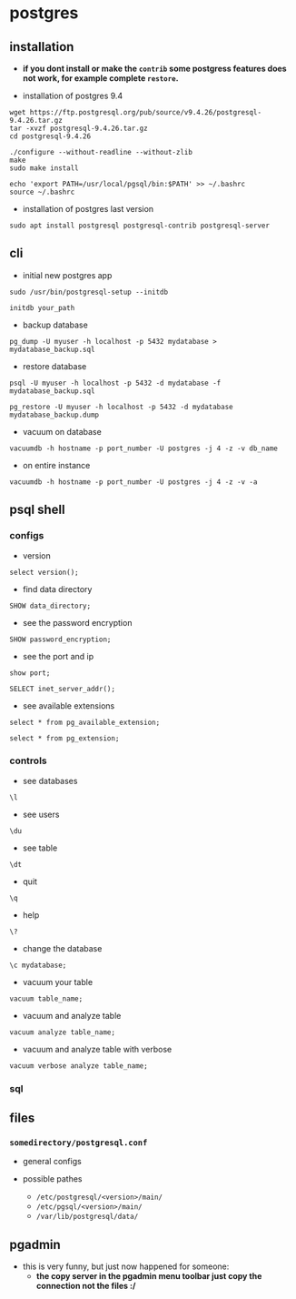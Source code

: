 # postgres

## installation


- **if you dont install or make the `contrib` some postgress features does not work, for example complete `restore`.**

- installation of postgres 9.4

```shell
wget https://ftp.postgresql.org/pub/source/v9.4.26/postgresql-9.4.26.tar.gz
tar -xvzf postgresql-9.4.26.tar.gz
cd postgresql-9.4.26
```

```shell
./configure --without-readline --without-zlib
make
sudo make install

echo 'export PATH=/usr/local/pgsql/bin:$PATH' >> ~/.bashrc
source ~/.bashrc
```

- installation of postgres last version

```shell
sudo apt install postgresql postgresql-contrib postgresql-server
```

## cli

- initial new postgres app

```shell
sudo /usr/bin/postgresql-setup --initdb
```

```shell
initdb your_path
```

- backup database

```shell
pg_dump -U myuser -h localhost -p 5432 mydatabase > mydatabase_backup.sql
```

- restore database

```shell
psql -U myuser -h localhost -p 5432 -d mydatabase -f mydatabase_backup.sql
```

```shell
pg_restore -U myuser -h localhost -p 5432 -d mydatabase mydatabase_backup.dump
```

- vacuum on database

```shell
vacuumdb -h hostname -p port_number -U postgres -j 4 -z -v db_name
```

- on entire instance

```shell
vacuumdb -h hostname -p port_number -U postgres -j 4 -z -v -a
```

## psql shell

### configs

- version

```shell
select version();
```

- find data directory

```shell
SHOW data_directory;
```

- see the password encryption

```shell
SHOW password_encryption;
```

- see the port and ip

```shell
show port;
```

```shell
SELECT inet_server_addr();
```

- see available extensions

```shell
select * from pg_available_extension;
```

```shell
select * from pg_extension;
```

### controls

- see databases

```shell
\l
```

- see users

```shell
\du
```

- see table

```shell
\dt
```

- quit

```shell
\q
```

- help

```shell
\?
```

- change the database

```shell
\c mydatabase;
```

- vacuum your table

```shell
vacuum table_name;
```

- vacuum and analyze table

```shell
vacuum analyze table_name;
```

- vacuum and analyze table with verbose

```shell
vacuum verbose analyze table_name;
```

### sql

## files

### `somedirectory/postgresql.conf`

- general configs

- possible pathes
  - `/etc/postgresql/<version>/main/`
  - `/etc/pgsql/<version>/main/`
  - `/var/lib/postgresql/data/`

## pgadmin

- this is very funny, but just now happened for someone:
  - **the copy server in the pgadmin menu toolbar just copy the
    connection not the files :/**
